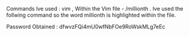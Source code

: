 Commands Ive used : vim , Within the Vim file - /millionth . Ive used the follwing command so the word millionth is highlighted within the file.

Password Obtained : dfwvzFQi4mU0wfNbFOe9RoWskMLg7eEc
